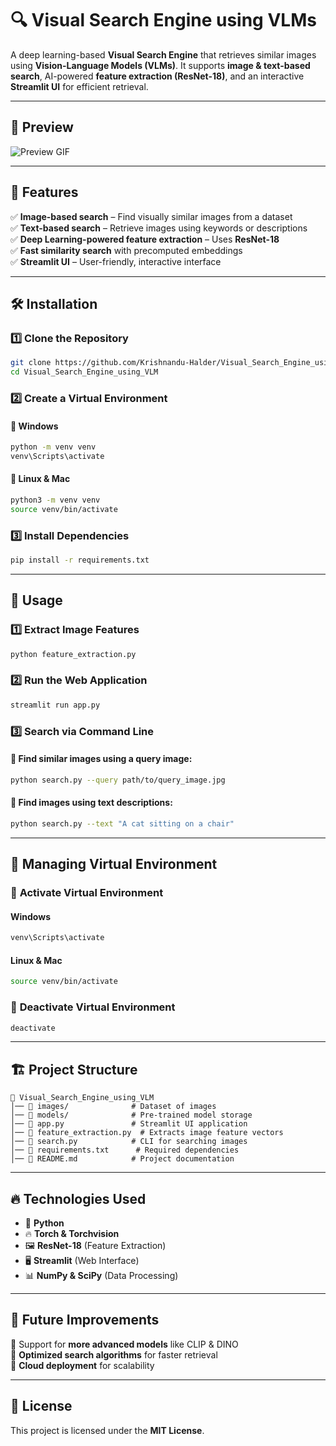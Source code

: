# 🔍 Visual Search Engine using VLMs

A deep learning-based **Visual Search Engine** that retrieves similar images using **Vision-Language Models (VLMs)**. It supports **image & text-based search**, AI-powered **feature extraction (ResNet-18)**, and an interactive **Streamlit UI** for efficient retrieval.

---

## 🎥 Preview
![Preview GIF](Preview.gif)

---

## 📌 Features
✅ **Image-based search** – Find visually similar images from a dataset  
✅ **Text-based search** – Retrieve images using keywords or descriptions  
✅ **Deep Learning-powered feature extraction** – Uses **ResNet-18**  
✅ **Fast similarity search** with precomputed embeddings  
✅ **Streamlit UI** – User-friendly, interactive interface  

---

## 🛠 Installation
### 1️⃣ Clone the Repository
```sh
git clone https://github.com/Krishnandu-Halder/Visual_Search_Engine_using_VLM.git
cd Visual_Search_Engine_using_VLM
```

### 2️⃣ Create a Virtual Environment
#### 🔹 **Windows**
```sh
python -m venv venv
venv\Scripts\activate
```
#### 🔹 **Linux & Mac**
```sh
python3 -m venv venv
source venv/bin/activate
```

### 3️⃣ Install Dependencies
```sh
pip install -r requirements.txt
```

---

## 🚀 Usage
### 1️⃣ Extract Image Features
```sh
python feature_extraction.py
```

### 2️⃣ Run the Web Application
```sh
streamlit run app.py
```

### 3️⃣ Search via Command Line
#### 🔹 Find similar images using a query image:
```sh
python search.py --query path/to/query_image.jpg
```
#### 🔹 Find images using text descriptions:
```sh
python search.py --text "A cat sitting on a chair"
```

---

## 🔧 Managing Virtual Environment
### 🔹 **Activate Virtual Environment**
#### **Windows**
```sh
venv\Scripts\activate
```
#### **Linux & Mac**
```sh
source venv/bin/activate
```

### 🔹 **Deactivate Virtual Environment**
```sh
deactivate
```

---

## 🏗 Project Structure
```
📂 Visual_Search_Engine_using_VLM
│── 📂 images/              # Dataset of images  
│── 📂 models/              # Pre-trained model storage  
│── 📜 app.py               # Streamlit UI application  
│── 📜 feature_extraction.py  # Extracts image feature vectors  
│── 📜 search.py            # CLI for searching images  
│── 📜 requirements.txt      # Required dependencies  
│── 📜 README.md            # Project documentation  
```

---

## 🔥 Technologies Used
- 🐍 **Python**
- 🔥 **Torch & Torchvision**
- 🖼 **ResNet-18** (Feature Extraction)
- 🖥 **Streamlit** (Web Interface)
- 📊 **NumPy & SciPy** (Data Processing)

---

## 📌 Future Improvements
🔹 Support for **more advanced models** like CLIP & DINO  
🔹 **Optimized search algorithms** for faster retrieval  
🔹 **Cloud deployment** for scalability  

---

## 📜 License
This project is licensed under the **MIT License**.
